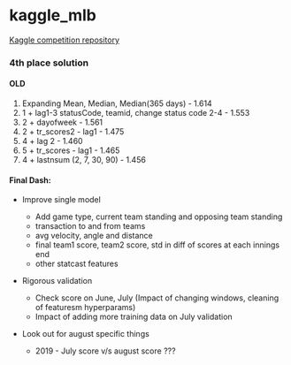 # kaggle_mlb
[Kaggle competition repository
](https://www.kaggle.com/c/mlb-player-digital-engagement-forecasting)

### 4th place solution

#### OLD
1. Expanding Mean, Median, Median(365 days) - 1.614
2. 1 + lag1-3 statusCode, teamid, change status code 2-4 - 1.553
3. 2 + dayofweek - 1.561
4. 2 + tr_scores2 - lag1 - 1.475
5. 4 + lag 2 - 1.460
6. 5 + tr_scores - lag1 - 1.465
7. 4 + lastnsum (2, 7, 30, 90) - 1.456 

#### Final Dash:
* Improve single model
    * Add game type, current team standing and opposing team standing
    * transaction to and from teams
    * avg velocity, angle and distance
    * final team1 score, team2 score, std in diff of scores at each innings end
    * other statcast features

* Rigorous validation
    * Check score on June, July (Impact of changing windows, cleaning of featuresm hyperparams)
    * Impact of adding more training data on July validation

* Look out for august specific things
    * 2019 - July score v/s august score ???





